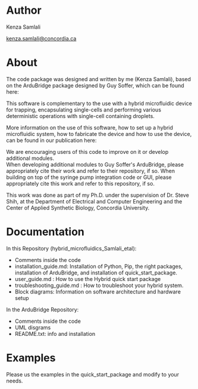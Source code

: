 Author
======
Kenza Samlali

kenza.samlali@concordia.ca

About
========
The code package was designed and written by me (Kenza Samlali), based on the ArduBridge package designed by Guy Soffer, which can be found here: 

This software is complementary to the use with a hybrid microfluidic device for trapping, encapsulating single-cells and performing various deterministic operations with single-cell containing droplets.

More information on the use of this software, how to set up a hybrid microfluidic system, how to fabricate the device and how to use the device, can be found in our publication here: 
   

We are encouraging users of this code to improve on it or develop additional modules.  
When developing additional modules to Guy Soffer's ArduBridge, please appropriately cite their work and refer to their repository, if so. 
When building on top of the syringe pump integration code or GUI, please appropriately cite this work and refer to this repository, if so. 

This work was done as part of my Ph.D. under the supervision of Dr. Steve Shih, at the Department of Electrical and Computer Engineering and the Center of Applied Synthetic Biology, Concordia University.

Documentation
=============
In this Repository (hybrid_microfluidics_Samlali_etal):   

 - Comments inside the code
 - installation_guide.md: Installation of Python, Pip, the right packages, installation of ArduBridge, and installation of quick_start_package.
 - user_guide.md : How to use the Hybrid quick start package
 - troubleshooting_guide.md : How to troubleshoot your hybrid system.
 - Block diagrams: Information on software architecture and hardware setup
 
In the ArduBridge Repository:

- Comments inside the code
- UML disgrams
- README.txt: info and installation 

Examples
========
Please us the examples in the quick_start_package and modify to your needs.
